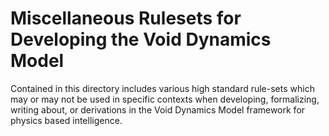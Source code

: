 # Miscellaneous Rulesets for Developing the Void Dynamics Model

Contained in this directory includes various high standard rule-sets which may or may not be used in specific contexts when developing, formalizing, writing about, or derivations in the Void Dynamics Model framework for physics based intelligence.
